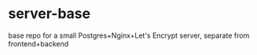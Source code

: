 # server-base
base repo for a small Postgres+Nginx+Let's Encrypt server, separate from frontend+backend
